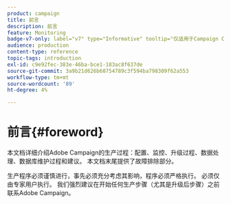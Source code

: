 ```yaml
---
product: campaign
title: 前言
description: 前言
feature: Monitoring
badge-v7-only: label="v7" type="Informative" tooltip="仅适用于Campaign Classicv7"
audience: production
content-type: reference
topic-tags: introduction
exl-id: c9e92fec-383e-46ba-bce1-183ac8f637de
source-git-commit: 3a9b21d626b60754789c3f594ba798309f62a553
workflow-type: tm+mt
source-wordcount: '89'
ht-degree: 4%

---
```


# 前言{#foreword}



本文档详细介绍Adobe Campaign的生产过程：配置、监控、升级过程、数据处理、数据库维护过程和建议。 本文档末尾提供了故障排除部分。

生产程序必须谨慎进行，事先必须充分考虑其影响，程序必须严格执行。 必须仅由专家用户执行。 我们强烈建议在开始任何生产步骤（尤其是升级后步骤）之前联系Adobe Campaign。
